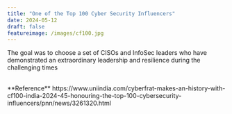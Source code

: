 ```yaml
---
title: "One of the Top 100 Cyber Security Influencers"
date: 2024-05-12
draft: false
featureimage: /images/cf100.jpg
---
```


The goal was to choose a set of CISOs and InfoSec leaders who have demonstrated an extraordinary leadership and resilience during the challenging times

<br>
**Reference**
https://www.uniindia.com/cyberfrat-makes-an-history-with-cf100-india-2024-45-honouring-the-top-100-cybersecurity-influencers/pnn/news/3261320.html 
